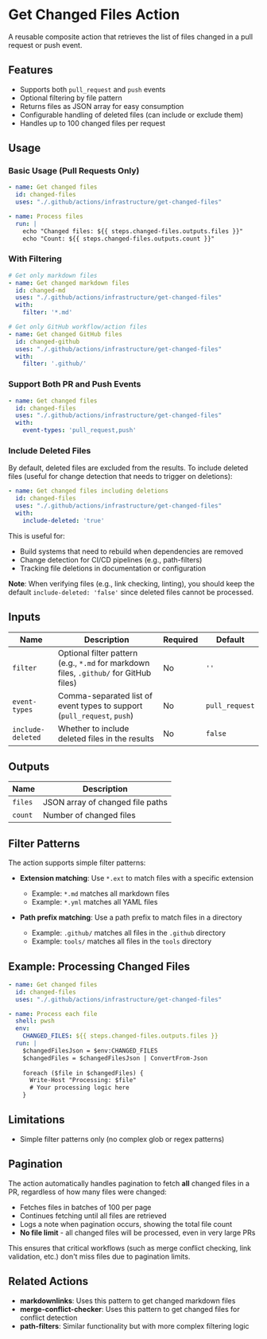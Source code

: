 # Get Changed Files Action

A reusable composite action that retrieves the list of files changed in a pull request or push event.

## Features

- Supports both `pull_request` and `push` events
- Optional filtering by file pattern
- Returns files as JSON array for easy consumption
- Configurable handling of deleted files (can include or exclude them)
- Handles up to 100 changed files per request

## Usage

### Basic Usage (Pull Requests Only)

```yaml
- name: Get changed files
  id: changed-files
  uses: "./.github/actions/infrastructure/get-changed-files"

- name: Process files
  run: |
    echo "Changed files: ${{ steps.changed-files.outputs.files }}"
    echo "Count: ${{ steps.changed-files.outputs.count }}"
```

### With Filtering

```yaml
# Get only markdown files
- name: Get changed markdown files
  id: changed-md
  uses: "./.github/actions/infrastructure/get-changed-files"
  with:
    filter: '*.md'

# Get only GitHub workflow/action files
- name: Get changed GitHub files
  id: changed-github
  uses: "./.github/actions/infrastructure/get-changed-files"
  with:
    filter: '.github/'
```

### Support Both PR and Push Events

```yaml
- name: Get changed files
  id: changed-files
  uses: "./.github/actions/infrastructure/get-changed-files"
  with:
    event-types: 'pull_request,push'
```

### Include Deleted Files

By default, deleted files are excluded from the results. To include deleted files (useful for change detection that needs to trigger on deletions):

```yaml
- name: Get changed files including deletions
  id: changed-files
  uses: "./.github/actions/infrastructure/get-changed-files"
  with:
    include-deleted: 'true'
```

This is useful for:
- Build systems that need to rebuild when dependencies are removed
- Change detection for CI/CD pipelines (e.g., path-filters)
- Tracking file deletions in documentation or configuration

**Note**: When verifying files (e.g., link checking, linting), you should keep the default `include-deleted: 'false'` since deleted files cannot be processed.

## Inputs

| Name | Description | Required | Default |
|------|-------------|----------|---------|
| `filter` | Optional filter pattern (e.g., `*.md` for markdown files, `.github/` for GitHub files) | No | `''` |
| `event-types` | Comma-separated list of event types to support (`pull_request`, `push`) | No | `pull_request` |
| `include-deleted` | Whether to include deleted files in the results | No | `false` |

## Outputs

| Name | Description |
|------|-------------|
| `files` | JSON array of changed file paths |
| `count` | Number of changed files |

## Filter Patterns

The action supports simple filter patterns:

- **Extension matching**: Use `*.ext` to match files with a specific extension
  - Example: `*.md` matches all markdown files
  - Example: `*.yml` matches all YAML files

- **Path prefix matching**: Use a path prefix to match files in a directory
  - Example: `.github/` matches all files in the `.github` directory
  - Example: `tools/` matches all files in the `tools` directory

## Example: Processing Changed Files

```yaml
- name: Get changed files
  id: changed-files
  uses: "./.github/actions/infrastructure/get-changed-files"

- name: Process each file
  shell: pwsh
  env:
    CHANGED_FILES: ${{ steps.changed-files.outputs.files }}
  run: |
    $changedFilesJson = $env:CHANGED_FILES
    $changedFiles = $changedFilesJson | ConvertFrom-Json
    
    foreach ($file in $changedFiles) {
      Write-Host "Processing: $file"
      # Your processing logic here
    }
```

## Limitations

- Simple filter patterns only (no complex glob or regex patterns)

## Pagination

The action automatically handles pagination to fetch **all** changed files in a PR, regardless of how many files were changed:

- Fetches files in batches of 100 per page
- Continues fetching until all files are retrieved
- Logs a note when pagination occurs, showing the total file count
- **No file limit** - all changed files will be processed, even in very large PRs

This ensures that critical workflows (such as merge conflict checking, link validation, etc.) don't miss files due to pagination limits.

## Related Actions

- **markdownlinks**: Uses this pattern to get changed markdown files
- **merge-conflict-checker**: Uses this pattern to get changed files for conflict detection
- **path-filters**: Similar functionality but with more complex filtering logic
